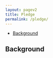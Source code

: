 ```yaml
---
layout: pagev2
title: Pledge
permalink: /pledge/
---
```

- [Background](#background)

## Background
